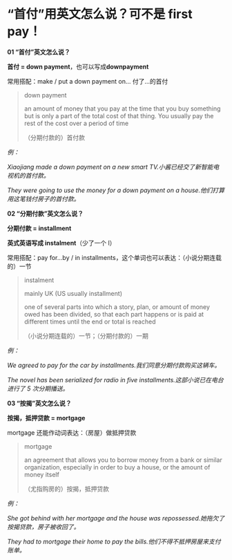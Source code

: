 # “首付”用英文怎么说？可不是 first pay！

**01 “首付”英文怎么说？**

**首付 = down payment**，也可以写成**downpayment**

常用搭配：make / put a down payment on... 付了...的首付

> down payment
>
> an amount of money that you pay at the time that you buy something but is only a part of the total cost of that thing. You usually pay the rest of the cost over a period of time
>
> （分期付款的）首付款

_例：_

_Xiaojiang made a down payment on a new smart TV.小酱已经交了新智能电视机的首付款。_

_They were going to use the money for a down payment on a house.他们打算用这笔钱付房子的首付款。_

**02 “分期付款”英文怎么说？**

**分期付款 = installment**

**英式英语写成 instalment**（少了一个 l）

常用搭配：pay for...by / in installments，这个单词也可以表达：（小说分期连载的）一节

> instalment
>
> mainly UK (US usually installment)
>
> one of several parts into which a story, plan, or amount of money owed has been divided, so that each part happens or is paid at different times until the end or total is reached
>
> （小说分期连载的）一节；（分期付款的）一期

_例：_

_We agreed to pay for the car by installments.我们同意分期付款购买这辆车。_

_The novel has been serialized for radio in five installments.这部小说已在电台进行了 5 次分期播送。_

**03 “按揭”英文怎么说？**

**按揭，抵押贷款 = mortgage**

mortgage 还能作动词表达：（房屋）做抵押贷款

> mortgage
>
> an agreement that allows you to borrow money from a bank or similar organization, especially in order to buy a house, or the amount of money itself
>
> （尤指购房的）按揭，抵押贷款

_例：_

_She got behind with her mortgage and the house was repossessed.她拖欠了按揭贷款，房子被收回了。_

_They had to mortgage their home to pay the bills.他们不得不抵押房屋来支付账单。_
